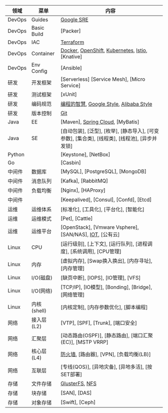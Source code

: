| 领域 | 菜单 | 内容 |
|-----|------|-----|
| DevOps | Guides |  [Google SRE](wiki/devops/guides/google_sre.md) |
| DevOps | Basic Build | [Packer] |
| DevOps | IAC | [Terraform](wiki/devops/devops.html) |
| DevOps | Container | [Docker](wiki/devops/container/docker.md), [OpenShift](wiki/devops/container/openshift.html), [Kubernetes](wiki/devops/devops.html), [Istio](wiki/devops/container/istio.md), [Knative] |
| DevOps | Env Config | [Ansible] |
| 研发 | 开发框架 | [Serverless] [Service Mesh], [Micro Service] |
| 研发 | 测试框架 | [xUnit] |
| 研发 | 编码规范 | [编程的智慧](http://www.yinwang.org/blog-cn/2015/11/21/programming-philosophy), [Google Style](http://google.github.io/styleguide/javaguide.html), [Alibaba Style](https://edu.aliyun.com/certification/cldt02?utm_content=m_30791) |
| 研发 | 版本控制 | [Git](wiki/dev/dev.html) |
| Java | EE | [Maven], [Spring Cloud](wiki/java/ee/springcloud.md), [MyBatis] |
| Java | SE | [自动包装], [泛型], [枚举], [静态导入], [可变参数], [集合类], [线程类], [线程池], [异步并发锁] |
| Python | | [Keystone], [NetBox] |
| Go | | [Casbin] |
| 中间件 | 数据库 | [MySQL], [PostgreSQL], [MongoDB] |
| 中间件 | 消息队列 | [Kafka], [RabbitMQ] |
| 中间件 | 负载均衡 | [Nginx], [HAProxy]|
| 中间件 | | [Keepalived], [Consul], [Confd], [Etcd] |
| 运维 | 运维体系 | [标准化], [工具化], [平台化], [智能化] |
| 运维 | 运维模式 | [Pet], [Cattle] |
| 运维 | 运维平台 | [OpenStack], [Vmware Vsphere], [SAN/NAS], [IOT](wiki/ops/technology/iot.md), [公有云] |
| Linux | CPU | [运行级别], [上下文], [运行队列], [进程调度], [系统调用], [CPU管理] |
| Linux | 内存 | [虚拟内存], [Swap换入换出], [内存寻址], [内存管理] |
| Linux | I/O(磁盘) | [缺页中断], [IOPS], [IO管理], [VFS] |
| Linux | I/O(网络) | [TCP/IP], [IO模型], [Bonding], [Bridge], [网络管理] |
| Linux | 内核(shell) | [内核定制], [内存参数优化], [脚本编程] |
| 网络 | 接入层(L2) | [VTP], [SPF], [Trunk], [端口安全] |
| 网络 | 汇聚层 | [动态路由(OSPF)], [静态路由], [端口汇聚(EC)], [MSTP VRRP] |
| 网络 | 核心层(L4) | [防火墙](wiki/network/l4/firewall.md), [路由器], [VPN], [负载均衡(LB)] |
| 网络 | 互联层 | [专线(QOS)], [异地灾备], [异地多活], [按SET部署] |
| 存储 | 文件存储 | [GlusterFS](wiki/storage/file/glusterfs.md), [NFS](wiki/storage/file/nfs.md) |
| 存储 | 块存储 | [SAN], [DAS] |
| 存储 | 对象存储 | [Swift], [Ceph] |